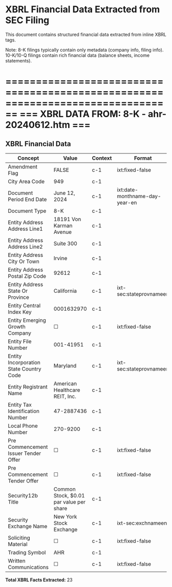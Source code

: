 # XBRL Financial Data Extracted from SEC Filing

This document contains structured financial data extracted from inline XBRL tags.

Note: 8-K filings typically contain only metadata (company info, filing info).
      10-K/10-Q filings contain rich financial data (balance sheets, income statements).


================================================================================
=== XBRL DATA FROM: 8-K - ahr-20240612.htm ===
================================================================================

## XBRL Financial Data

| Concept | Value | Context | Format |
|---------|-------|---------|--------|
| Amendment Flag | FALSE | c-1 | ixt:fixed-false |
| City Area Code | 949 | c-1 |  |
| Document Period End Date | June 12, 2024 | c-1 | ixt:date-monthname-day-year-en |
| Document Type | 8-K | c-1 |  |
| Entity Address Address Line1 | 18191 Von Karman Avenue | c-1 |  |
| Entity Address Address Line2 | Suite 300 | c-1 |  |
| Entity Address City Or Town | Irvine | c-1 |  |
| Entity Address Postal Zip Code | 92612 | c-1 |  |
| Entity Address State Or Province | California | c-1 | ixt-sec:stateprovnameen |
| Entity Central Index Key | 0001632970 | c-1 |  |
| Entity Emerging Growth Company | ☐ | c-1 | ixt:fixed-false |
| Entity File Number | 001-41951 | c-1 |  |
| Entity Incorporation State Country Code | Maryland | c-1 | ixt-sec:stateprovnameen |
| Entity Registrant Name | American Healthcare REIT, Inc. | c-1 |  |
| Entity Tax Identification Number | 47-2887436 | c-1 |  |
| Local Phone Number | 270-9200 | c-1 |  |
| Pre Commencement Issuer Tender Offer | ☐ | c-1 | ixt:fixed-false |
| Pre Commencement Tender Offer | ☐ | c-1 | ixt:fixed-false |
| Security12b Title | Common Stock, $0.01 par value per share | c-1 |  |
| Security Exchange Name | New York Stock Exchange | c-1 | ixt-sec:exchnameen |
| Soliciting Material | ☐ | c-1 | ixt:fixed-false |
| Trading Symbol | AHR | c-1 |  |
| Written Communications | ☐ | c-1 | ixt:fixed-false |

**Total XBRL Facts Extracted:** 23


